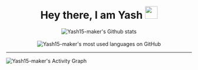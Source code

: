 
<h1 align="center"> Hey there, I am Yash <img src="https://raw.githubusercontent.com/MartinHeinz/MartinHeinz/master/wave.gif" width="34px"></h1>

<p align="center">
  <img alt="Yash15-maker's Github stats" src="https://github-readme-stats.vercel.app/api?username=Yash15-maker&count_private=true&include_all_commits=true&show_icons=true&bg_color=000000&title_color=E8E500&text_color=F8F2CB&icon_color=9FD410&hide_border=true" />
  <br><br>
  <img alt="Yash15-maker's most used languages on GitHub" src="https://github-readme-stats.vercel.app/api/top-langs/?username=Yash15-maker&langs_count=8&layout=compact&bg_color=111111&title_color=E8E500&text_color=F8F2CB&icon_color=9FD410&hide_border=true&hide=jupyter%20notebook,html" /> 
</p>

<hr>

<img alt="Yash15-maker's Activity Graph" src="https://activity-graph.herokuapp.com/graph?username=Yash15-maker&bg_color=111111&color=E8E500&line=F8F2CB&point=9FD410&hide_border=true" />
